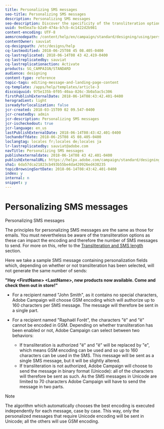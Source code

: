```yaml
---
title: Personalizing SMS messages
seo-title: Personalizing SMS messages
description: Personalizing SMS messages
seo-description: Discover the specificity of the transliteration options when personalizing SMS messages.
uuid: 9e45ea7a-b2a9-474a-b7cb-4c1422d2b981
content-encoding: UTF-8
aemsrcnodepath: /content/help/en/campaign/standard/designing/using/personalizing-sms-messages
contentOwner: sauviat
cq-designpath: /etc/designs/help
cq-lastmodified: 2018-06-25T08 45 08.405-0400
cq-lastreplicated: 2018-06-14T08 43 42.419-0400
cq-lastreplicatedby: sauviat
cq-lastreplicationaction: Activate
products: SG_CAMPAIGN/STANDARD
audience: designing
content-type: reference
topic-tags: editing-message-and-landing-page-content
cq-template: /apps/help/templates/article-3
discoiquuid: 975e135b-0f05-40aa-826c-3b0a5ac5c306
firstPublishExternalDate: 2018-06-14T08:43:42.401-0400
herogradient: light
isreadyforlocalization: false
jcr-created: 2018-03-15T09 02 09.547-0400
jcr-createdby: admin
jcr-description: Personalizing SMS messages
jcr-ischeckedout: true
jcr-language: en_us
lastPublishExternalDate: 2018-06-14T08:43:42.401-0400
lochandoffdate: 2018-06-25T08 45 08.405-0400
loclangtag: locales fr;locales de;locales ja
lr-lastreplicatedby: sauviat@adobe.com
navTitle: Personalizing SMS messages
publishexternaldate: 2018-06-14T08 43 42.401-0400
publishExternalURL: https://helpx.adobe.com/campaign/standard/designing/using/personalizing-sms-messages.html
sha1: 6da57dca21823cb493b55be4da420926ed438235
topicBrowsingSortDate: 2018-06-14T08:43:42.401-0400
index: y
internal: n
snippet: y
---
```


# Personalizing SMS messages

Personalizing SMS messages

The principles for personalizing SMS messages are the same as those for emails. You must nevertheless be aware of the transliteration options as these can impact the encoding and therefore the number of SMS messages to send. For more on this, refer to the [Transliteration and SMS length](../../administration/using/configuring-sms-channel.md#sms-encoding--length-and-transliteration) section.

Here we take a sample SMS message containing personalization fields which, depending on whether or not transliteration has been selected, will not generate the same number of sends:

**"Hey &lt;FirstName&gt; &lt;LastName&gt;, new products now available. Come and check them out in store!"**

* For a recipient named "John Smith", as it contains no special characters, Adobe Campaign will choose GSM encoding which will authorize up to 160 characters per SMS message. The message will therefore be sent in a single part.
* For a recipient named "Raphaël Forêt", the characters "ë" and "ê" cannot be encoded in GSM. Depending on whether transliteration has been enabled or not, Adobe Campaign can select between two behaviors:

    * If transliteration is authorized "ë" and "ê" will be replaced by "e", which means GSM encoding can be used and so up to 160 characters can be used in the SMS. This message will be sent as a single SMS message, but it will be slightly altered.
    * If transliteration is not authorized, Adobe Campaign will choose to send the message in binary format (Unicode): all of the characters will therefore be sent as such. As the SMS messages in Unicode are limited to 70 characters Adobe Campaign will have to send the message in two parts.

>[!NOTE]
>
>The algorithm which automatically chooses the best encoding is executed independently for each message, case by case. This way, only the personalized messages that require Unicode encoding will be sent in Unicode; all the others will use GSM encoding.

